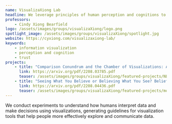 ```yaml
---
name: VisualizaXiong Lab
headline: We leverage principles of human perception and cognitions to design better visualizations.
professors: 
    - Cindy Xiong Bearfield
logo: /assets/images/groups/visualizaXiong/logo.png
spotlight_image: /assets/images/groups/visualizaXiong/spotlight.jpg
website: https://cyxiong.com/visualizaxiong-lab/
keywords:
    - information visualization
    - perception and cognition
    - trust
projects:
    - title: "Comparison Conundrum and the Chamber of Visualizations: An Exploration of How Language Influences Visual Design"
      link: https://arxiv.org/pdf/2208.03785.pdf
      teaser: /assets/images/groups/visualizaXiong/featured-projects/NLVis.png
    - title: "Seeing What You Believe or Believing What You See? Belief Biases Correlation Estimation"
      link: https://arxiv.org/pdf/2208.04436.pdf
      teaser: /assets/images/groups/visualizaXiong/featured-projects/motivated-scatterplot.png
---
```

We conduct experiments to understand how humans interpret data and make decisions using visualizations, generating guidelines for visualization tools that help people more effectively explore and communicate data. 

